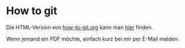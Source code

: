 # How to git

Die HTML-Version von [how-to-git.org](how-to-git.org) kann man
[hier](https://herrhotzenplotz.de/swe/how-to-git.html) finden.

Wenn jemand ein PDF möchte, einfach kurz bei mir per E-Mail melden.
